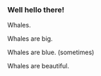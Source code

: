 ### Well hello there!

Whales.

Whales are big.

Whales are blue. (sometimes)

Whales are beautiful.